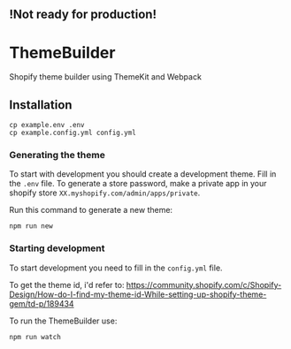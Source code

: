 ## !Not ready for production!

# ThemeBuilder
Shopify theme builder using ThemeKit and Webpack

## Installation
```shell
cp example.env .env
cp example.config.yml config.yml
```
### Generating the theme
To start with development you should create a development theme.
Fill in the `.env` file. To generate a store password, make a private app in your shopify store `XX.myshopify.com/admin/apps/private`.

Run this command to generate a new theme:
```shell
npm run new
```

### Starting development
To start development you need to fill in the `config.yml` file. 

To get the theme id, i'd refer to: https://community.shopify.com/c/Shopify-Design/How-do-I-find-my-theme-id-While-setting-up-shopify-theme-gem/td-p/189434

To run the ThemeBuilder use:
```shell
npm run watch
```
